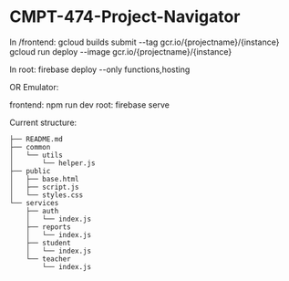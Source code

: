 # CMPT-474-Project-Navigator

In /frontend:
gcloud builds submit --tag gcr.io/{projectname}/{instance} 
gcloud run deploy --image gcr.io/{projectname}/{instance}

In root:
firebase deploy --only functions,hosting

OR Emulator:

frontend: npm run dev 
root: firebase serve

Current structure:
```
├── README.md
├── common
│   └── utils
│       └── helper.js
├── public
│   ├── base.html
│   ├── script.js
│   └── styles.css
└── services
    ├── auth
    │   └── index.js
    ├── reports
    │   └── index.js
    ├── student
    │   └── index.js
    └── teacher
        └── index.js
```


